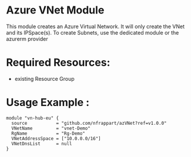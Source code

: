 # Azure VNet Module
This module creates an Azure Virtual Network.
It will only create the VNet and its IPSpace(s). To create Subnets, use the dedicated module or the azurerm provider

# Required Resources:
- existing Resource Group

# Usage Example :

```hcl
module "vn-hub-eu" {
  source           = "github.com/nfrappart/azVNet?ref=v1.0.0"
  VNetName         = "vnet-Demo"
  RgName           = "Rg-Demo"
  VNetAddressSpace = ["10.0.0.0/16"]
  VNetDnsList      = null
}
```